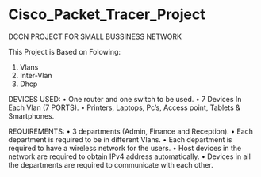 # Cisco_Packet_Tracer_Project
DCCN PROJECT FOR SMALL BUSSINESS NETWORK

This Project is Based on Folowing:
1. Vlans 
2. Inter-Vlan
3. Dhcp

DEVICES USED:
•	One router and one switch to be used.
•	7 Devices In Each Vlan (7 PORTS).
•	Printers, Laptops, Pc’s, Access point, Tablets & Smartphones.

REQUIREMENTS:
•	3 departments (Admin, Finance and Reception).
•	Each department is required to be in different Vlans.
•	Each department is required to have a wireless network for the users.
•	Host devices in the network are required to obtain IPv4 address automatically.
•	Devices in all the departments are required to communicate with each other.
